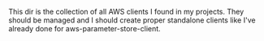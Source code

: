 This dir is the collection of all AWS clients I found in my projects.
They should be managed and I should create proper standalone clients like I've already
 done for aws-parameter-store-client.
